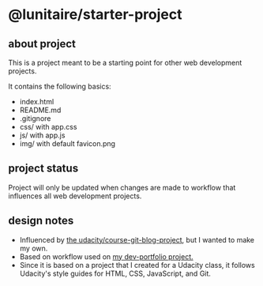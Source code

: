 # @lunitaire/starter-project

## about project

This is a project meant to be a starting point for other web development projects.

It contains the following basics:
- index.html
- README.md
- .gitignore
- css/ with app.css
- js/ with app.js
- img/ with default favicon.png


## project status

Project will only be updated when changes are made to workflow that influences all web development projects.

## design notes

- Influenced by [the udacity/course-git-blog-project](https://github.com/udacity/course-git-blog-project), but I wanted to make my own.
- Based on workflow used on [my dev-portfolio project.](https://github.com/lunitaire/dev-portfolio)
- Since it is based on a project that I created for a Udacity class, it follows Udacity's style guides for HTML, CSS, JavaScript, and Git.
